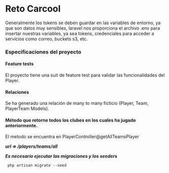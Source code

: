 # Reto Carcool

Generalmente los tokens se deben guardar en las variables de entorno, ya que son datos muy sensibles, laravel nos proporciona el archivo .env para insertar nuestras variables, ya sea tokens, credenciales para  acceder a servicios como correo, buckets s3, etc.

### Especificaciones del proyecto
#### Feature tests
El proyecto tiene una suit de feature test para validar las funcionalidades del Player.

#### Relaciones
Se ha generado una relación de many to many ficticio (Player, Team, PlayerTeam Models).

#### Método que retorne todos los clubes en los cuales ha jugado anteriormente. 
El metodo se encuentra en PlayerController@getAllTeamsPlayer

***url => /players/teams/all***

***Es necesario ejecutar las migraciones y los seeders*** 

` php artisan migrate --seed`
